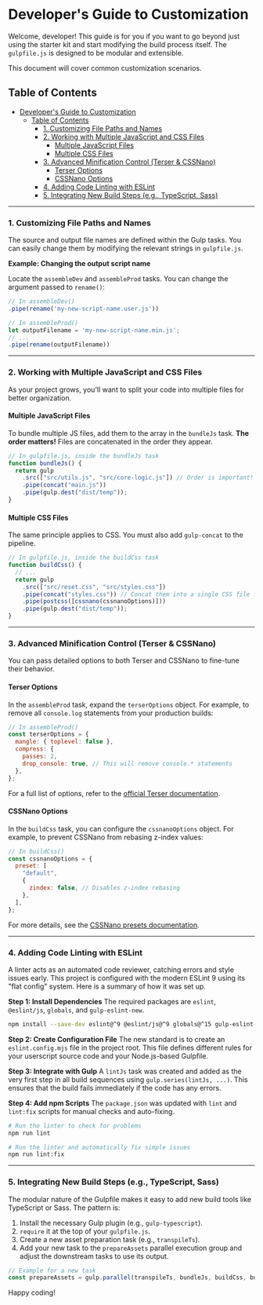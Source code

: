 # Developer's Guide to Customization

Welcome, developer! This guide is for you if you want to go beyond just using the starter kit and start modifying the build process itself. The `gulpfile.js` is designed to be modular and extensible.

This document will cover common customization scenarios.

## Table of Contents

- [Developer's Guide to Customization](#developers-guide-to-customization)
  - [Table of Contents](#table-of-contents)
    - [1. Customizing File Paths and Names](#1-customizing-file-paths-and-names)
    - [2. Working with Multiple JavaScript and CSS Files](#2-working-with-multiple-javascript-and-css-files)
      - [Multiple JavaScript Files](#multiple-javascript-files)
      - [Multiple CSS Files](#multiple-css-files)
    - [3. Advanced Minification Control (Terser \& CSSNano)](#3-advanced-minification-control-terser--cssnano)
      - [Terser Options](#terser-options)
      - [CSSNano Options](#cssnano-options)
    - [4. Adding Code Linting with ESLint](#4-adding-code-linting-with-eslint)
    - [5. Integrating New Build Steps (e.g., TypeScript, Sass)](#5-integrating-new-build-steps-eg-typescript-sass)

---

### 1. Customizing File Paths and Names

The source and output file names are defined within the Gulp tasks. You can easily change them by modifying the relevant strings in `gulpfile.js`.

**Example: Changing the output script name**

Locate the `assembleDev` and `assembleProd` tasks. You can change the argument passed to `rename()`:

```javascript
// In assembleDev()
.pipe(rename('my-new-script-name.user.js'))

// In assembleProd()
let outputFilename = 'my-new-script-name.min.js';
// ...
.pipe(rename(outputFilename))
```

---

### 2. Working with Multiple JavaScript and CSS Files

As your project grows, you'll want to split your code into multiple files for better organization.

#### Multiple JavaScript Files

To bundle multiple JS files, add them to the array in the `bundleJs` task. **The order matters!** Files are concatenated in the order they appear.

```javascript
// In gulpfile.js, inside the bundleJs task
function bundleJs() {
  return gulp
    .src(["src/utils.js", "src/core-logic.js"]) // Order is important!
    .pipe(concat("main.js"))
    .pipe(gulp.dest("dist/temp"));
}
```

#### Multiple CSS Files

The same principle applies to CSS. You must also add `gulp-concat` to the pipeline.

```javascript
// In gulpfile.js, inside the buildCss task
function buildCss() {
  // ...
  return gulp
    .src(["src/reset.css", "src/styles.css"])
    .pipe(concat("styles.css")) // Concat them into a single CSS file first
    .pipe(postcss([cssnano(cssnanoOptions)]))
    .pipe(gulp.dest("dist/temp"));
}
```

---

### 3. Advanced Minification Control (Terser & CSSNano)

You can pass detailed options to both Terser and CSSNano to fine-tune their behavior.

#### Terser Options

In the `assembleProd` task, expand the `terserOptions` object. For example, to remove all `console.log` statements from your production builds:

```javascript
// In assembleProd()
const terserOptions = {
  mangle: { toplevel: false },
  compress: {
    passes: 2,
    drop_console: true, // This will remove console.* statements
  },
};
```

For a full list of options, refer to the [official Terser documentation](https://terser.org/docs/api-reference#compress-options).

#### CSSNano Options

In the `buildCss` task, you can configure the `cssnanoOptions` object. For example, to prevent CSSNano from rebasing z-index values:

```javascript
// In buildCss()
const cssnanoOptions = {
  preset: [
    "default",
    {
      zindex: false, // Disables z-index rebasing
    },
  ],
};
```

For more details, see the [CSSNano presets documentation](https://cssnano.co/docs/presets/).

---

### 4. Adding Code Linting with ESLint

A linter acts as an automated code reviewer, catching errors and style issues early. This project is configured with the modern ESLint 9 using its "flat config" system. Here is a summary of how it was set up.

**Step 1: Install Dependencies**
The required packages are `eslint`, `@eslint/js`, `globals`, and `gulp-eslint-new`.

```bash
npm install --save-dev eslint@^9 @eslint/js@^9 globals@^15 gulp-eslint-new
```

**Step 2: Create Configuration File**
The new standard is to create an `eslint.config.mjs` file in the project root. This file defines different rules for your userscript source code and your Node.js-based Gulpfile.

**Step 3: Integrate with Gulp**
A `lintJs` task was created and added as the very first step in all build sequences using `gulp.series(lintJs, ...)`. This ensures that the build fails immediately if the code has any errors.

**Step 4: Add npm Scripts**
The `package.json` was updated with `lint` and `lint:fix` scripts for manual checks and auto-fixing.

```bash
# Run the linter to check for problems
npm run lint

# Run the linter and automatically fix simple issues
npm run lint:fix
```

---

### 5. Integrating New Build Steps (e.g., TypeScript, Sass)

The modular nature of the Gulpfile makes it easy to add new build tools like TypeScript or Sass. The pattern is:

1.  Install the necessary Gulp plugin (e.g., `gulp-typescript`).
2.  `require` it at the top of your `gulpfile.js`.
3.  Create a new asset preparation task (e.g., `transpileTs`).
4.  Add your new task to the `prepareAssets` parallel execution group and adjust the downstream tasks to use its output.

```javascript
// Example for a new task
const prepareAssets = gulp.parallel(transpileTs, bundleJs, buildCss, buildHtml);
```

Happy coding!

